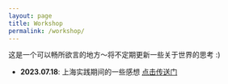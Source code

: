 ```yaml
---
layout: page
title: Workshop
permalink: /workshop/
---
```


这是一个可以畅所欲言的地方～将不定期更新一些关于世界的思考 :)

- **2023.07.18**: 上海实践期间的一些感想 [点击传送门](/workshop/blog1/)
